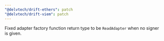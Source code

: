 ```yaml
---
"@delvtech/drift-ethers": patch
"@delvtech/drift-viem": patch
---
```


Fixed adapter factory function return type to be `ReadAdapter` when no signer is given.
